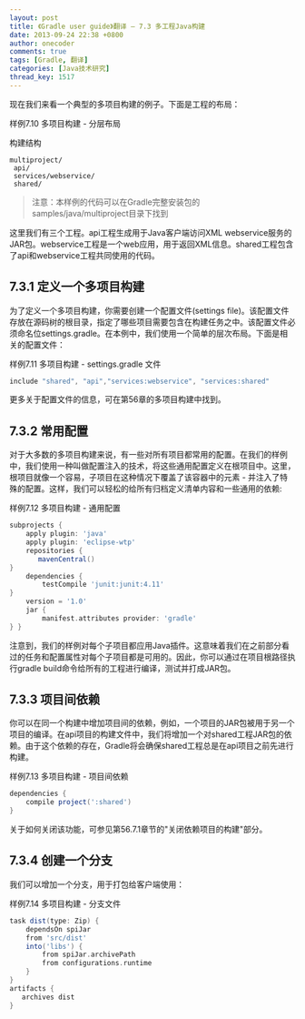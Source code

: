 ```yaml
---
layout: post
title: 《Gradle user guide》翻译 — 7.3 多工程Java构建
date: 2013-09-24 22:38 +0800
author: onecoder
comments: true
tags: [Gradle, 翻译]
categories: [Java技术研究]
thread_key: 1517
---
```

现在我们来看一个典型的多项目构建的例子。下面是工程的布局：

样例7.10 多项目构建 - 分层布局

构建结构

```
multiproject/
 api/
 services/webservice/
 shared/
```

> 注意：本样例的代码可以在Gradle完整安装包的samples/java/multiproject目录下找到

这里我们有三个工程。api工程生成用于Java客户端访问XML webservice服务的JAR包。webservice工程是一个web应用，用于返回XML信息。shared工程包含了api和webservice工程共同使用的代码。

## 7.3.1 定义一个多项目构建

为了定义一个多项目构建，你需要创建一个配置文件(settings file)。该配置文件存放在源码树的根目录，指定了哪些项目需要包含在构建任务之中。该配置文件必须命名位settings.gradle。在本例中，我们使用一个简单的层次布局。下面是相关的配置文件：

样例7.11 多项目构建 - settings.gradle 文件

```groovy
include "shared", "api","services:webservice", "services:shared"
```

更多关于配置文件的信息，可在第56章的多项目构建中找到。

## 7.3.2 常用配置

对于大多数的多项目构建来说，有一些对所有项目都常用的配置。在我们的样例中，我们使用一种叫做配置注入的技术，将这些通用配置定义在根项目中。这里，根项目就像一个容易，子项目在这种情况下覆盖了该容器中的元素 - 并注入了特殊的配置。这样，我们可以轻松的给所有归档定义清单内容和一些通用的依赖:

样例7.12 多项目构建 - 通用配置

```groovy
subprojects {
    apply plugin: 'java'
    apply plugin: 'eclipse-wtp'
    repositories {
       mavenCentral()
}
    dependencies {
        testCompile 'junit:junit:4.11'
}
    version = '1.0'
    jar {
        manifest.attributes provider: 'gradle'
} }
```

注意到，我们的样例对每个子项目都应用Java插件。这意味着我们在之前部分看过的任务和配置属性对每个子项目都是可用的。因此，你可以通过在项目根路径执行gradle build命令给所有的工程进行编译，测试并打成JAR包。

## 7.3.3 项目间依赖

你可以在同一个构建中增加项目间的依赖，例如，一个项目的JAR包被用于另一个项目的编译。在api项目的构建文件中，我们将增加一个对shared工程JAR包的依赖。由于这个依赖的存在，Gradle将会确保shared工程总是在api项目之前先进行构建。

样例7.13 多项目构建 - 项目间依赖

```groovy
dependencies {
    compile project(':shared')
}
```

关于如何关闭该功能，可参见第56.7.1章节的"关闭依赖项目的构建"部分。

## 7.3.4 创建一个分支

我们可以增加一个分支，用于打包给客户端使用：

样例7.14 多项目构建 - 分支文件

```groovy
task dist(type: Zip) {
    dependsOn spiJar
    from 'src/dist'
    into('libs') {
        from spiJar.archivePath
        from configurations.runtime
    }
}
artifacts {
   archives dist
}
```